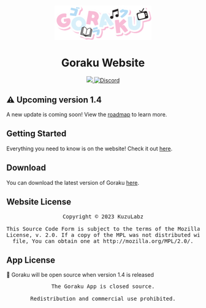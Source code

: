 <p align="center">
	<br>
	<a href="goraku.kuzulabz.com">
		<img src="./public/banner.png" width="50%"/>
	</a>
</p>

<h1 align="center">Goraku Website</h1>

<p align="center">
    <a title="GitHub downloads" href="https://github.com/KuzuLabz/GorakuSite/releases">
		<img src="https://img.shields.io/github/downloads/KuzuLabz/GorakuSite/latest/total?style=for-the-badge&logo=github&logoColor=FFFFFF&label=v1.3%20Downloads&labelColor=27303D&color=0D1117">
	</a>
    <a title="Discord" href="https://discord.gg/hcuJaQB6v3">
		<img alt="Discord" src="https://img.shields.io/discord/1184992914330366044?style=for-the-badge&logo=discord">
	</a>
</p>

## ⚠️ Upcoming version 1.4
A new update is coming soon! View the [roadmap](https://goraku.kuzulabz.com/roadmap/) to learn more.

## Getting Started
Everything you need to know is on the website! Check it out [here](https://goraku.kuzulabz.com).

## Download
You can download the latest version of Goraku [here](https://github.com/KuzuLabz/GorakuSite/releases/latest).

## Website License

<pre align="center">Copyright © 2023 KuzuLabz<br><br>This Source Code Form is subject to the terms of the Mozilla Public<br>License, v. 2.0. If a copy of the MPL was not distributed with this<br>file, You can obtain one at http://mozilla.org/MPL/2.0/.</pre>

## App License
🎉 Goraku will be open source when version 1.4 is released  
<pre align="center">The Goraku App is closed source.<br><br>Redistribution and commercial use prohibited.</pre>